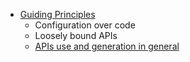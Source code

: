 - [Guiding Principles](docs/Guiding-Principles.md)
  - Configuration over code
  - Loosely bound APIs
  - [APIs use and generation in general](docs/APIs-use-and-generation-in-general.md)
